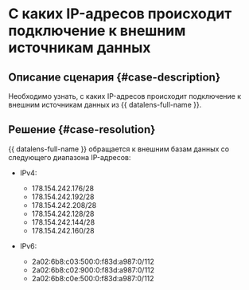 # С каких IP-адресов происходит подключение к внешним источникам данных


## Описание сценария {#case-description}

Необходимо узнать, с каких IP-адресов происходит подключение к внешним источникам данных из {{ datalens-full-name }}.

## Решение {#case-resolution}

{{ datalens-full-name }} обращается к внешним базам данных со следующего диапазона IP-адресов:

* IPv4:
    * 178.154.242.176/28
    * 178.154.242.192/28
    * 178.154.242.208/28
    * 178.154.242.128/28
    * 178.154.242.144/28
    * 178.154.242.160/28

* IPv6:
    * 2a02:6b8:c03:500:0:f83d:a987:0/112
    * 2a02:6b8:c02:900:0:f83d:a987:0/112
    * 2a02:6b8:c0e:500:0:f83d:a987:0/112